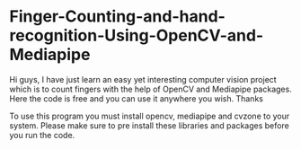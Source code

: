 # Finger-Counting-and-hand-recognition-Using-OpenCV-and-Mediapipe
Hi guys, I have just learn an easy yet interesting computer vision project which is to count fingers with the help of OpenCV and Mediapipe packages. Here the code is free and you can use it anywhere you wish. Thanks

To use this program you must install opencv, mediapipe and cvzone to your system. Please make sure to pre install these libraries and packages before you run the code.
